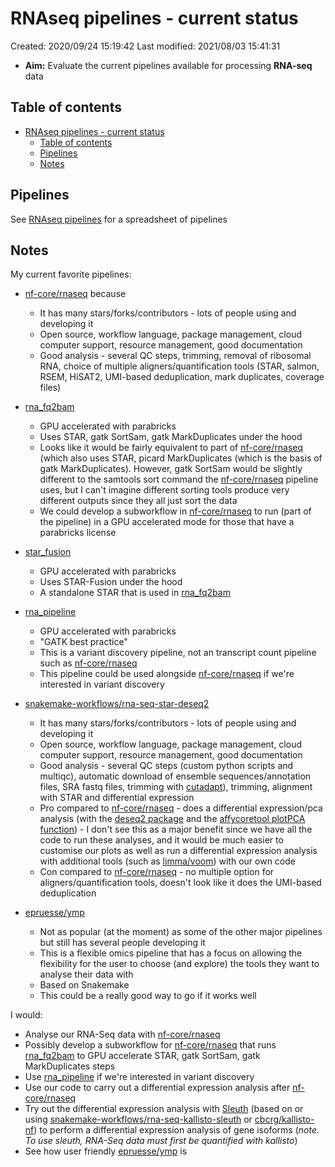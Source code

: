 # RNAseq pipelines - current status

Created: 2020/09/24 15:19:42
Last modified: 2021/08/03 15:41:31

- **Aim:** Evaluate the current pipelines available for processing **RNA-seq** data

## Table of contents

- [RNAseq pipelines - current status](#rnaseq-pipelines---current-status)
  - [Table of contents](#table-of-contents)
  - [Pipelines](#pipelines)
  - [Notes](#notes)

## Pipelines

See [RNAseq pipelines](./RNAseq_pipelines.csv) for a spreadsheet of pipelines

## Notes

My current favorite pipelines:

- [nf-core/rnaseq](https://github.com/nf-core/rnaseq) because
  - It has many stars/forks/contributors - lots of people using and developing it
  - Open source, workflow language, package management, cloud computer support, resource management, good documentation
  - Good analysis - several QC steps, trimming, removal of ribosomal RNA, choice of multiple aligners/quantification tools (STAR, salmon, RSEM, HiSAT2, UMI-based deduplication, mark duplicates, coverage files)

- [rna_fq2bam](https://docs.nvidia.com/clara/parabricks/v3.5/text/rna.html#rna-fq2bam)
  - GPU accelerated with parabricks
  - Uses STAR, gatk SortSam, gatk MarkDuplicates under the hood
  - Looks like it would be fairly equivalent to part of [nf-core/rnaseq](https://github.com/nf-core/rnaseq) (which also uses STAR, picard MarkDuplicates (which is the basis of gatk MarkDuplicates). However, gatk SortSam would be slightly different to the samtools sort command the [nf-core/rnaseq](https://github.com/nf-core/rnaseq) pipeline uses, but I can't imagine different sorting tools produce very different outputs since they all just sort the data
  - We could develop a subworkflow in [nf-core/rnaseq](https://github.com/nf-core/rnaseq) to run (part of the pipeline) in a GPU accelerated mode for those that have a parabricks license

- [star_fusion](https://docs.nvidia.com/clara/parabricks/v3.5/text/rna.html#star-fusion)
  - GPU accelerated with parabricks
  - Uses STAR-Fusion under the hood
  - A standalone STAR that is used in [rna_fq2bam](https://docs.nvidia.com/clara/parabricks/v3.5/text/rna.html#rna-fq2bam)

- [rna_pipeline](https://docs.nvidia.com/clara/parabricks/v3.5/text/rna_pipeline.html)
  - GPU accelerated with parabricks
  - "GATK best practice"
  - This is a variant discovery pipeline, not an transcript count pipeline such as [nf-core/rnaseq](https://github.com/nf-core/rnaseq)
  - This pipeline could be used alongside [nf-core/rnaseq](https://github.com/nf-core/rnaseq) if we're interested in variant discovery

- [snakemake-workflows/rna-seq-star-deseq2](https://github.com/snakemake-workflows/rna-seq-star-deseq2)
  - It has many stars/forks/contributors - lots of people using and developing it
  - Open source, workflow language, package management, cloud computer support, resource management, good documentation
  - Good analysis - several QC steps (custom python scripts and multiqc), automatic download of ensemble sequences/annotation files, SRA fastq files, trimming with [cutadapt](https://cutadapt.readthedocs.io/en/stable/)), trimming, alignment with STAR and differential expression
  - Pro compared to [nf-core/rnaseq](https://github.com/nf-core/rnaseq) - does a differential expression/pca analysis (with the [deseq2 package](https://www.bioconductor.org/packages/release/bioc/html/DESeq2.html) and the [affycoretool plotPCA function](https://www.rdocumentation.org/packages/affycoretools/versions/1.44.2/topics/plotPCA)) - I don't see this as a major benefit since we have all the code to run these analyses, and it would be much easier to customise our plots as well as run a differential expression analysis with additional tools (such as [limma/voom](https://ucdavis-bioinformatics-training.github.io/2018-June-RNA-Seq-Workshop/thursday/DE.html)) with our own code
  - Con compared to [nf-core/rnaseq](https://github.com/nf-core/rnaseq) - no multiple option for aligners/quantification tools, doesn't look like it does the UMI-based deduplication

- [epruesse/ymp](https://github.com/epruesse/ymp)
  - Not as popular (at the moment) as some of the other major pipelines but still has several people developing it
  - This is a flexible omics pipeline that has a focus on allowing the flexibility for the user to choose (and explore) the tools they want to analyse their data with
  - Based on Snakemake
  - This could be a really good way to go if it works well

I would:

- Analyse our RNA-Seq data with [nf-core/rnaseq](https://github.com/nf-core/rnaseq)
- Possibly develop a subworkflow for [nf-core/rnaseq](https://github.com/nf-core/rnaseq) that runs [rna_fq2bam](https://docs.nvidia.com/clara/parabricks/v3.5/text/rna.html#rna-fq2bam) to GPU accelerate STAR, gatk SortSam, gatk MarkDuplicates steps
- Use [rna_pipeline](https://docs.nvidia.com/clara/parabricks/v3.5/text/rna_pipeline.html) if we're interested in variant discovery
- Use our code to carry out a differential expression analysis after [nf-core/rnaseq](https://github.com/nf-core/rnaseq)
- Try out the differential expression analysis with [Sleuth](https://pachterlab.github.io/sleuth/) (based on or using [snakemake-workflows/rna-seq-kallisto-sleuth](https://github.com/snakemake-workflows/rna-seq-kallisto-sleuth) or [cbcrg/kallisto-nf](https://github.com/cbcrg/kallisto-nf)) to perform a differential expression analysis of gene isoforms (*note. To use sleuth, RNA-Seq data must first be quantified with kallisto*)
- See how user friendly [epruesse/ymp](https://github.com/epruesse/ymp) is
